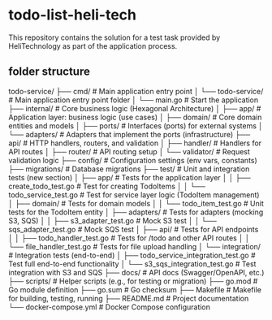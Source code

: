 # todo-list-heli-tech
This repository contains the solution for a test task provided by HeliTechnology as part of the application process.


## folder structure 
todo-service/
├── cmd/                            # Main application entry point
│   └── todo-service/               # Main application entry point folder
│       └── main.go                 # Start the application
├── internal/                       # Core business logic (Hexagonal Architecture)
│   ├── app/                        # Application layer: business logic (use cases)
│   ├── domain/                     # Core domain entities and models
│   ├── ports/                      # Interfaces (ports) for external systems
│   └── adapters/                   # Adapters that implement the ports (infrastructure)
├── api/                            # HTTP handlers, routers, and validation
│   ├── handler/                    # Handlers for API routes
│   ├── router/                     # API routing setup
│   └── validator/                  # Request validation logic
├── config/                         # Configuration settings (env vars, constants)
├── migrations/                     # Database migrations
├── test/                           # Unit and integration tests (new section)
│   ├── app/                        # Tests for the application layer
│   │   ├── create_todo_test.go     # Test for creating TodoItems
│   │   └── todo_service_test.go    # Test for service layer logic (TodoItem management)
│   ├── domain/                     # Tests for domain models
│   │   └── todo_item_test.go       # Unit tests for the TodoItem entity
│   ├── adapters/                   # Tests for adapters (mocking S3, SQS)
│   │   ├── s3_adapter_test.go      # Mock S3 test
│   │   └── sqs_adapter_test.go     # Mock SQS test
│   ├── api/                        # Tests for API endpoints
│   │   ├── todo_handler_test.go    # Tests for /todo and other API routes
│   │   └── file_handler_test.go    # Tests for file upload handling
│   └── integration/                # Integration tests (end-to-end)
│       ├── todo_service_integration_test.go  # Test full end-to-end functionality
│       └── s3_sqs_integration_test.go        # Test integration with S3 and SQS
├── docs/                           # API docs (Swagger/OpenAPI, etc.)
├── scripts/                        # Helper scripts (e.g., for testing or migration)
├── go.mod                          # Go module definition
├── go.sum                          # Go checksum
├── Makefile                        # Makefile for building, testing, running
├── README.md                       # Project documentation
└── docker-compose.yml              # Docker Compose configuration
